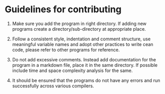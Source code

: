# Guidelines for contributing

1. Make sure you add the program in right directory. If adding new programs create a directory/sub-directory at appropriate place. 

2. Follow a consistent style, indentation and comment structure, use meaningful variable names and adopt other practices to write cean code, please refer to other programs for reference.

3. Do not add excessive comments. Instead add documentation for the program in a markdown file, place it in the same directory. If possible include time and space complexity analysis for the same. 

4. It should be ensured that the programs do not have any errors and run successfully across various compilers. 
